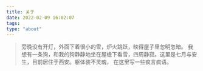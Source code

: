 ```yaml
---
title: 关于
date: 2022-02-09 16:02:07
tags:
type: "about"
---
```

>旁晚没有开灯，外面下着很小的雪，炉火跳跃，映得屋子里忽明忽暗。
>我想有一条狗，和我的狗静静地坐在屋檐下看雪，四周静寂。这里是七月与安生，目前居住于⻄安。躯体装不灵魂， 在这里写一些疯言疯语。
